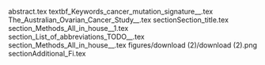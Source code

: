 abstract.tex
textbf_Keywords_cancer_mutation_signature__.tex
The_Australian_Ovarian_Cancer_Study__.tex
sectionSection_title.tex
section_Methods_All_in_house__1.tex
section_List_of_abbreviations_TODO__.tex
section_Methods_All_in_house__.tex
figures/download (2)/download (2).png
sectionAdditional_Fi.tex
